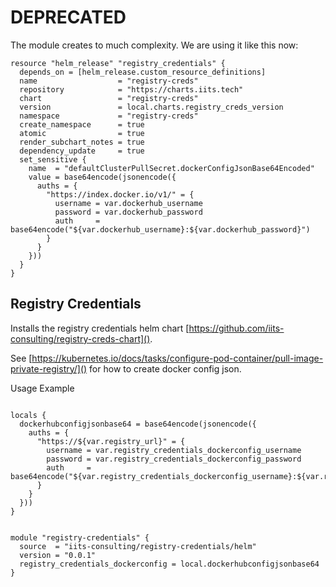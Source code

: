 # DEPRECATED

The module creates to much complexity. We are using it like this now:

```hcl
resource "helm_release" "registry_credentials" {
  depends_on = [helm_release.custom_resource_definitions]
  name                  = "registry-creds"
  repository            = "https://charts.iits.tech"
  chart                 = "registry-creds"
  version               = local.charts.registry_creds_version
  namespace             = "registry-creds"
  create_namespace      = true
  atomic                = true
  render_subchart_notes = true
  dependency_update     = true
  set_sensitive {
    name  = "defaultClusterPullSecret.dockerConfigJsonBase64Encoded"
    value = base64encode(jsonencode({
      auths = {
        "https://index.docker.io/v1/" = {
          username = var.dockerhub_username
          password = var.dockerhub_password
          auth     = base64encode("${var.dockerhub_username}:${var.dockerhub_password}")
        }
      }
    }))
  }
}
```

## Registry Credentials

Installs the registry credentials helm chart [https://github.com/iits-consulting/registry-creds-chart]().

See [https://kubernetes.io/docs/tasks/configure-pod-container/pull-image-private-registry/]() for how to create docker config json.

Usage Example

```hcl

locals {
  dockerhubconfigjsonbase64 = base64encode(jsonencode({
    auths = {
      "https://${var.registry_url}" = {
        username = var.registry_credentials_dockerconfig_username
        password = var.registry_credentials_dockerconfig_password
        auth     = base64encode("${var.registry_credentials_dockerconfig_username}:${var.registry_credentials_dockerconfig_password}")
      }
    }
  }))
}


module "registry-credentials" {
  source  = "iits-consulting/registry-credentials/helm"
  version = "0.0.1"
  registry_credentials_dockerconfig = local.dockerhubconfigjsonbase64
}
```
